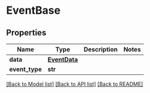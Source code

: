 # EventBase

## Properties
Name | Type | Description | Notes
------------ | ------------- | ------------- | -------------
**data** | [**EventData**](EventData.md) |  | 
**event_type** | **str** |  | 

[[Back to Model list]](../README.md#documentation-for-models) [[Back to API list]](../README.md#documentation-for-api-endpoints) [[Back to README]](../README.md)


